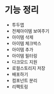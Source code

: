 # 기능 정리
- 투두앱
- 전체아이템 보여주기
- 아이템 삭제
- 아이템 체크박스
- 아이템 추가
- 아이템 필터링
- 다크모드 지원
- 로컬스토리지 저장
- 배포하기
- 컴포넌트 분리
- 리팩토링
